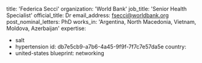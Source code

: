 title: 'Federica Secci'
organization: 'World Bank'
job_title: 'Senior Health Specialist'
official_title: Dr
email_address: fsecci@worldbank.org
post_nominal_letters: PhD
works_in: 'Argentina, North Macedonia, Vietnam, Moldova, Azerbaijan'
expertise:
  - salt
  - hypertension
id: db7e5cb9-a7b6-4a45-9f9f-7f7c7e57da5e
country:
  - united-states
blueprint: networking
